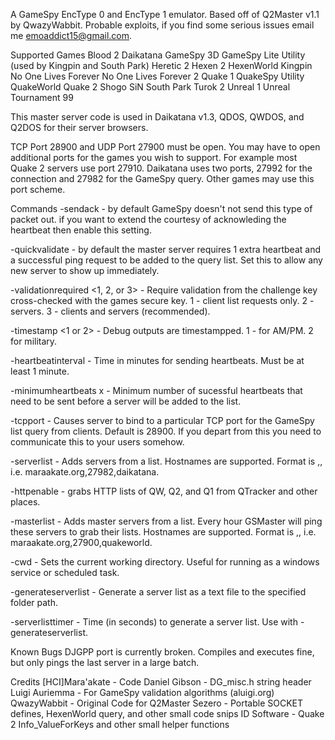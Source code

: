 A GameSpy EncType 0 and EncType 1 emulator.
Based off of Q2Master v1.1 by QwazyWabbit.
Probable exploits, if you find some serious issues email me
emoaddict15@gmail.com.

Supported Games
 Blood 2
 Daikatana
 GameSpy 3D
 GameSpy Lite Utility (used by Kingpin and South Park)
 Heretic 2
 Hexen 2
 HexenWorld
 Kingpin
 No One Lives Forever
 No One Lives Forever 2
 Quake 1
 QuakeSpy Utility
 QuakeWorld
 Quake 2
 Shogo
 SiN
 South Park
 Turok 2
 Unreal 1
 Unreal Tournament 99

This master server code is used in Daikatana v1.3, QDOS, QWDOS, and Q2DOS
for their server browsers.

TCP Port 28900 and UDP Port 27900 must be open.  You may have to open
additional ports for the games you wish to support.  For example most
Quake 2 servers use port 27910.  Daikatana uses two ports, 27992 for the
connection and 27982 for the GameSpy query.  Other games may use this
port scheme.

Commands
 -sendack - by default GameSpy doesn't not send this type of packet out.
            if you want to extend the courtesy of acknowleding the
            heartbeat then enable this setting.

 -quickvalidate - by default the master server requires 1 extra heartbeat
                  and a successful ping request to be added to the query
                  list.  Set this to allow any new server to show up
                  immediately.


 -validationrequired <1, 2, or 3> - Require validation from the challenge key
                                    cross-checked with the games secure key.
                                    1 - client list requests only.
                                    2 - servers.
                                    3 - clients and servers (recommended).

 -timestamp <1 or 2> - Debug outputs are timestampped.  1 - for AM/PM.
                       2 for military.

 -heartbeatinterval <time in minutes> - Time in minutes for sending heartbeats.
                                        Must be at least 1 minute.

 -minimumheartbeats x - Minimum number of sucessful heartbeats that need to be
                        sent before a server will be added to the list.

 -tcpport <port> - Causes server to bind to a particular TCP port for the
                   GameSpy list query from clients. Default is 28900.
                   If you depart from this you need to communicate this to your
                   users somehow.

 -serverlist <filename> - Adds servers from a list.  Hostnames are supported.
  Format is <ip>,<query port>,<gamename> i.e. maraakate.org,27982,daikatana.

 -httpenable - grabs HTTP lists of QW, Q2, and Q1 from QTracker and other
               places.

 -masterlist <filename> - Adds master servers from a list.  Every hour
                          GSMaster will ping these servers to grab their
                          lists. Hostnames are supported.
  Format is <ip>,<query port>,<gamename> i.e. maraakate.org,27900,quakeworld.

 -cwd <path> - Sets the current working directory.  Useful for
               running as a windows service or scheduled task.

 -generateserverlist <folderpath> - Generate a server list as a text file to
                                    the specified folder path.

 -serverlisttimer <seconds> - Time (in seconds) to generate a server list.
                              Use with -generateserverlist.

Known Bugs
 DJGPP port is currently broken.  Compiles and executes fine, but only
 pings the last server in a large batch.

Credits
 [HCI]Mara'akate - Code
 Daniel Gibson - DG_misc.h string header
 Luigi Auriemma - For GameSpy validation algorithms (aluigi.org)
 QwazyWabbit - Original Code for Q2Master
 Sezero - Portable SOCKET defines, HexenWorld query, and other small code snips
 ID Software - Quake 2 Info_ValueForKeys and other small helper functions
